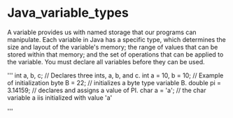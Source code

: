 # Java_variable_types
A variable provides us with named storage that our programs can manipulate.
Each variable in Java has a specific type, which determines the size and layout of the variable's memory; 
the range of values that can be stored within that memory; and the set of operations that can be applied to the variable.
You must declare all variables before they can be used.


'''
int a, b, c;         // Declares three ints, a, b, and c.
int a = 10, b = 10;  // Example of initialization
byte B = 22;         // initializes a byte type variable B.
double pi = 3.14159; // declares and assigns a value of PI.
char a = 'a';        // the char variable a iis initialized with value 'a'

'''
